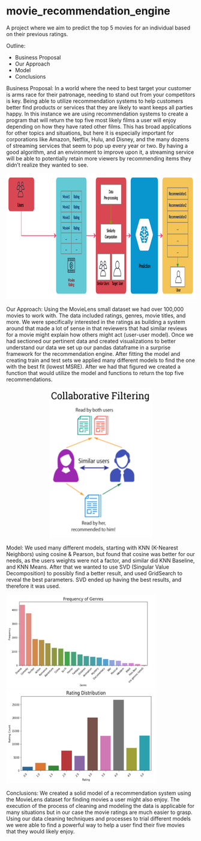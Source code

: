 # movie_recommendation_engine
A project where we aim to predict the top 5 movies for an individual based on their previous ratings.


Outline:
- Business Proposal
- Our Approach
- Model
- Conclusions

Business Proposal:
In a world where the need to best target your customer is arms race for their patronage, needing to stand out from your competitors is key. Being able to utilize recommendation systems to help customers better find products or services that they are likely to want keeps all parties happy. In this instance we are using recommendation systems to create a program that will return the top five most likely films a user will enjoy depending on how they have rated other films. This has broad applications for other topics and situations, but here it is especially important for corporations like Amazon, Netflix, Hulu, and Disney, and the many dozens of streaming services that seem to pop up every year or two. By having a good algorithm, and an environment to improve upon it, a streaming service will be able to potentially retain more viewers by recommending items they didn’t realize they wanted to see.

<p align="center">
 <img width="1000" height="336" src=images/User_rec_system.png>
 </p>

Our Approach:
Using the MovieLens small dataset we had over 100,000 movies to work with. The data included ratings, genres, movie titles, and more. We were specifically interested in the ratings as building a system around that made a lot of sense in that reviewers that had similar reviews for a movie might explain how others might act (user-user model). Once we had sectioned our pertinent data and created visualizations to better understand our data we set up our pandas dataframe in a surprise framework for the recommendation engine. After fitting the model and creating train and test sets we applied many different models to find the one with the best fit (lowest MSRE). After we had that figured we created a function that would utilize the model and functions to return the top five recommendations.

<p align="center">
 <img width="275" height="400" src=images/collab_filter.png>
 </p>

Model:
We used many different models, starting with KNN (K-Nearest Neighbors) using cosine & Pearson, but found that cosine was better for our needs, as the users weights were not a factor, and similar did KNN Baseline, and KNN Means. After that we wanted to use SVD (Singular Value Decomposition) to possibly find a better result, and used GridSearch to reveal the best parameters. SVD ended up having the best results, and therefore it was used.

<p float="left">
  <img width="400" height="250" src=images/frequency_of_genres.png>
  <img width="400" height="250" src=images/rating_distribution.png>
 </p>

Conclusions:
We created a solid model of a recommendation system using the MovieLens dataset for finding movies a user might also enjoy. The execution of the process of cleaning and modeling the data is applicable for many situations but in our case the movie ratings are much easier to grasp. Using our data cleaning techniques and processes to trial different models we were able to find a powerful way to help a user find their five movies that they would likely enjoy.  
